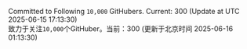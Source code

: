 Committed to Following `10,000` GitHubers. Current: <!-- FOLLOWING_COUNT -->300<!-- FOLLOWING_COUNT --> (Update at UTC <!-- LAST_UPDATED -->2025-06-15 17:13:30<!-- LAST_UPDATED -->)<br>
致力于关注`10,000`个GitHuber。当前：<!-- FOLLOWING_COUNT -->300<!-- FOLLOWING_COUNT --> (更新于北京时间 <!-- LAST_UPDATED_CST -->2025-06-16 01:13:30<!-- LAST_UPDATED_CST -->)
